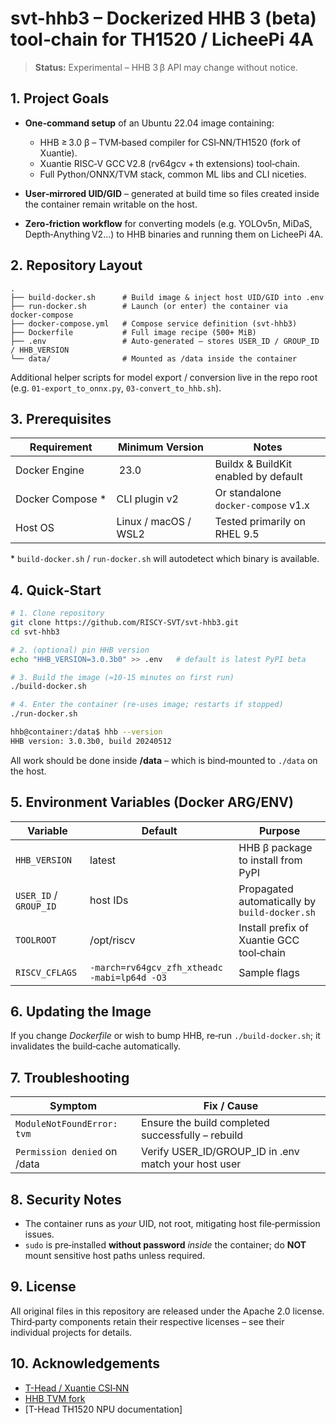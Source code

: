 # svt-hhb3 – Dockerized HHB 3 (beta) tool‑chain for TH1520 / LicheePi 4A

> **Status:** Experimental – HHB 3 β API may change without notice.

## 1. Project Goals

* **One‑command setup** of an Ubuntu 22.04 image containing:

  * HHB ≥ 3.0 β – TVM‑based compiler for CSI‑NN/TH1520 (fork of Xuantie).
  * Xuantie RISC‑V GCC V2.8 (rv64gcv + th extensions) tool‑chain.
  * Full Python/ONNX/TVM stack, common ML libs and CLI niceties.
* **User‑mirrored UID/GID** – generated at build time so files created inside the container remain writable on the host.
* **Zero‑friction workflow** for converting models (e.g. YOLOv5n, MiDaS, Depth‑Anything V2…) to HHB binaries and running them on LicheePi 4A.

## 2. Repository Layout

```
.
├── build-docker.sh      # Build image & inject host UID/GID into .env
├── run-docker.sh        # Launch (or enter) the container via docker‑compose
├── docker-compose.yml   # Compose service definition (svt-hhb3)
├── Dockerfile           # Full image recipe (500+ MiB)
├── .env                 # Auto‑generated – stores USER_ID / GROUP_ID / HHB_VERSION
└── data/                # Mounted as /data inside the container
```

Additional helper scripts for model export / conversion live in the repo root (e.g. `01-export_to_onnx.py`, `03-convert_to_hhb.sh`).

## 3. Prerequisites

| Requirement       | Minimum Version      | Notes                                |
| ----------------- | -------------------- | ------------------------------------ |
| Docker Engine     |  23.0                | Buildx & BuildKit enabled by default |
| Docker Compose \* | CLI plugin v2        | Or standalone `docker‑compose` v1.x  |
| Host OS           | Linux / macOS / WSL2 | Tested primarily on RHEL 9.5        |

\* `build-docker.sh` / `run-docker.sh` will autodetect which binary is available.

## 4. Quick‑Start

```bash
# 1. Clone repository
git clone https://github.com/RISCY-SVT/svt-hhb3.git
cd svt-hhb3

# 2. (optional) pin HHB version
echo "HHB_VERSION=3.0.3b0" >> .env   # default is latest PyPI beta

# 3. Build the image (≈10‑15 minutes on first run)
./build-docker.sh

# 4. Enter the container (re‑uses image; restarts if stopped)
./run-docker.sh

hhb@container:/data$ hhb --version
HHB version: 3.0.3b0, build 20240512
```

All work should be done inside **/data** – which is bind‑mounted to `./data` on the host.

## 5. Environment Variables (Docker ARG/ENV)

| Variable               | Default                                      | Purpose                                       |
| ---------------------- | -------------------------------------------- | --------------------------------------------- |
| `HHB_VERSION`          | latest                                       | HHB β package to install from PyPI            |
| `USER_ID` / `GROUP_ID` | host IDs                                     | Propagated automatically by `build-docker.sh` |
| `TOOLROOT`             | /opt/riscv                                   | Install prefix of Xuantie GCC tool‑chain      |
| `RISCV_CFLAGS`         | `-march=rv64gcv_zfh_xtheadc -mabi=lp64d -O3` | Sample flags                                  |

## 6. Updating the Image

If you change *Dockerfile* or wish to bump HHB, re‑run `./build-docker.sh`; it invalidates the build‑cache automatically.

## 7. Troubleshooting

| Symptom                       | Fix / Cause                                                |
| ----------------------------- | ---------------------------------------------------------- |
| `ModuleNotFoundError: tvm`    | Ensure the build completed successfully – rebuild          |
| `Permission denied` on /data  | Verify USER\_ID/GROUP\_ID in .env match your host user     |

## 8. Security Notes

* The container runs as *your* UID, not root, mitigating host file‑permission issues.
* `sudo` is pre‑installed **without password** *inside* the container; do **NOT** mount sensitive host paths unless required.

## 9. License

All original files in this repository are released under the Apache 2.0 license.  Third‑party components retain their respective licenses – see their individual projects for details.

## 10. Acknowledgements

* [T-Head / Xuantie CSI‑NN](https://github.com/THead-Semi/csi-nn2)
* [HHB TVM fork](https://github.com/RISCY-SVT/tvm)
* \[T-Head TH1520 NPU documentation]
